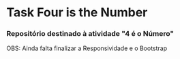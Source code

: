 # Task Four is the Number
### Repositório destinado à atividade "4 é o Número"
OBS: Ainda falta finalizar a Responsividade e o Bootstrap
